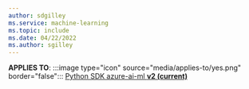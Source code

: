 ```yaml
---
author: sdgilley
ms.service: machine-learning
ms.topic: include
ms.date: 04/22/2022
ms.author: sgilley
---
```


**APPLIES TO**: :::image type="icon" source="media/applies-to/yes.png" border="false"::: [Python SDK azure-ai-ml **v2 (current)**](https://aka.ms/sdk-v2-install)